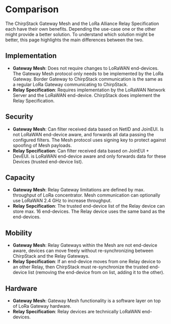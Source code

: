 # Comparison

The ChirpStack Gateway Mesh and the LoRa Alliance Relay Specification each have
their own benefits. Depending the use-case one or the other might provide a
better solution. To understand which solution might be better, this page
highlights the main differences between the two.

## Implementation

* **Gateway Mesh**: Does not require changes to LoRaWAN end-devices. The Gateway
    Mesh protocol only needs to be implemented by the LoRa Gateway. Border Gateway
    to ChirpStack communication is the same as a regular LoRa Gateway communicating
    to ChirpStack.
* **Relay Specification**: Requires implementation by the LoRaWAN Network Server
    and the LoRaWAN end-device. ChirpStack does implement the Relay Specification.

## Security

* **Gateway Mesh**: Can filter received data based on NetID and JoinEUI. Is not
    LoRaWAN end-device aware, and forwards all data passing the configured
    filters. The Mesh protocol uses signing key to protect against spoofing of
    Mesh payloads.
* **Relay Specification**: Can filter received data based on JoinEUI + DevEUI.
    is LoRaWAN end-device aware and only forwards data for these Devices
    (trusted end-device list).

## Capacity

* **Gateway Mesh**: Relay Gateway limitations are defined by max. throughput of
    LoRa concentrator. Mesh communication can optionally use LoRaWAN 2.4 GHz to
    increase throughput.
* **Relay Sepcification**: The trusted end-device list of the Relay device
    can store max. 16 end-devices. The Relay device uses the same band as the
    end-devices.

## Mobility

* **Gateway Mesh**: Relay Gateways within the Mesh are not end-device
    aware, devices can move freely without re-synchronizing between ChirpStack
    and the Relay Gateways.
* **Relay Specification**: If an end-device moves from one Relay device to
    an other Relay, then ChirpStack must re-synchronize the trusted end-device
    list (removing the end-device from on list, adding it to the other).

## Hardware

* **Gateway Mesh**: Gateway Mesh functionality is a software layer on top of
    LoRa Gateway hardware.
* **Relay Specification**: Relay devices are technically LoRaWAN end-devices.    
